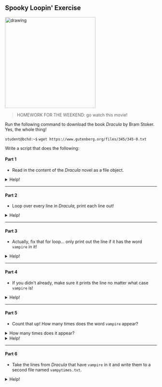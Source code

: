 ## Spooky Loopin' Exercise

<img src="https://cdn.onebauer.media/one/empire-tmdb/films/12110/images/y7N276seR43H31xvDbWMWxEsDr.jpg?format=jpg&quality=80&width=960&height=540&ratio=16-9&resize=aspectfill" alt="drawing" width="300"/>

> HOMEWORK FOR THE WEEKEND: go watch this movie!



Run the following command to download the book *Dracula* by Bram Stoker. Yes, the whole thing!

`student@bchd:~$` `wget https://www.gutenberg.org/files/345/345-0.txt`

Write a script that does the following:

#### Part 1

- Read in the content of the *Dracula* novel as a file object.

<details>
<summary>Help!</summary>
<pre>
with open("345-0.txt","r") as foo:
</pre>
OR
<pre>
foo= open("345-0.txt","r")
foo.close()
</pre>
</details>

---

#### Part 2

- Loop over every line in *Dracula,* print each line out!

<details>
<summary>Help!</summary>
<pre>
for line in foo:
    print(line)
</pre>
</details>

---

#### Part 3

- Actually, fix that for loop... only print out the line if it has the word `vampire` in it!

<details>
<summary>Help!</summary>
<pre>
for line in foo:
    if "vampire" in line:
        print(line)
</pre>
</details>

---

#### Part 4

- If you didn't already, make sure it prints the line no matter what case `vampire` is!

<details>
<summary>Help!</summary>
<pre>
for line in foo:
    if "vampire" in line.lower():
        print(line)
</pre>
</details>

---

#### Part 5

- Count that up! How many times does the word `vampire` appear?

<details>
<summary>How many times does it appear?</summary>
<pre>
32
</pre>
</details>

<details>
<summary>Help!</summary>
<pre>
count= 0
for line in foo:
    if "vampire" in line.lower():
        count += 1
        
print(count)
</pre>
</details>

---

#### Part 6

- Take the lines from *Dracula* that have `vampire` in it and write them to a second file named `vampytimes.txt`.

<details>
<summary>Help!</summary>
YOU GOT THIS :)
</details>
